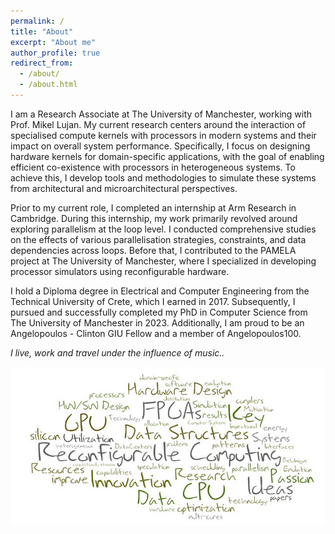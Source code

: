 ```yaml
---
permalink: /
title: "About"
excerpt: "About me"
author_profile: true
redirect_from:
  - /about/
  - /about.html
---
```


I am a Research Associate at The University of Manchester, working with Prof. Mikel Lujan. My current research centers around the interaction of specialised compute kernels with processors in modern systems and their impact on overall system performance. Specifically, I focus on designing hardware kernels for domain-specific applications, with the goal of enabling efficient co-existence with processors in heterogeneous systems. To achieve this, I develop tools and methodologies to simulate these systems from architectural and microarchitectural perspectives.

Prior to my current role, I completed an internship at Arm Research in Cambridge. During this internship, my work primarily revolved around exploring parallelism at the loop level. I conducted comprehensive studies on the effects of various parallelisation strategies, constraints, and data dependencies across loops. Before that, I contributed to the PAMELA project at The University of Manchester, where I specialized in developing processor simulators using reconfigurable hardware.

I hold a Diploma degree in Electrical and Computer Engineering from the Technical University of Crete, which I earned in 2017. Subsequently, I pursued and successfully completed my PhD in Computer Science from The University of Manchester in 2023. Additionally, I am proud to be an Angelopoulos - Clinton GIU Fellow and a member of Angelopoulos100.

<i>I live, work and travel under the influence of music..</i>


![fpga_cloud_words](fpga.png)